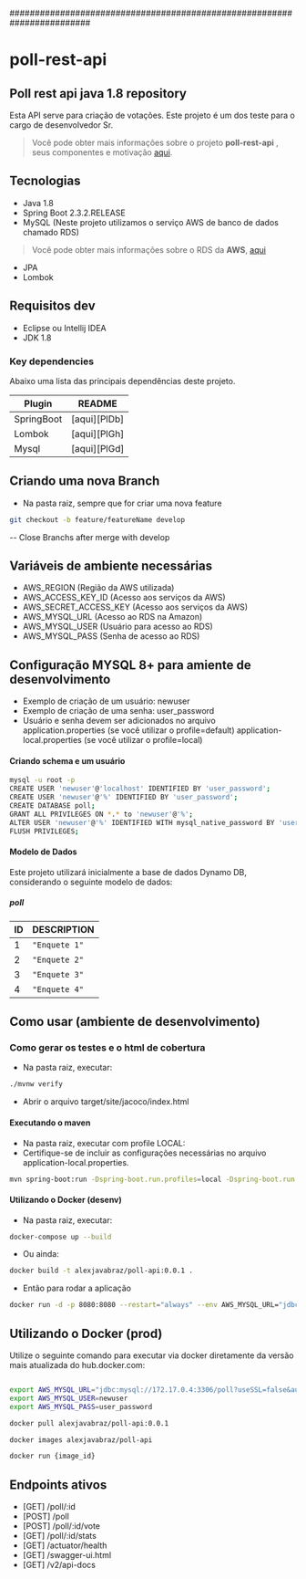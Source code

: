 ########################################################################
# poll-rest-api
## Poll rest api java 1.8 repository
Esta API serve para criação de votações.
Este projeto é um dos teste para o cargo de desenvolvedor Sr.
> Você pode obter mais informações sobre o projeto  **poll-rest-api** , seus componentes e motivação [aqui](https://github.com/alexjavabraz/poll-rest-api).

## Tecnologias
- Java 1.8
- Spring Boot 2.3.2.RELEASE
- MySQL (Neste projeto utilizamos o serviço AWS de banco de dados chamado RDS)
> Você pode obter mais informações sobre o RDS da **AWS**, [aqui](https://aws.amazon.com/pt/rds/)
- JPA
- Lombok

## Requisitos dev
- Eclipse ou Intellij IDEA
- JDK 1.8


### Key dependencies
Abaixo uma lista das principais dependências deste projeto.

| Plugin | README |
| ------ | ------ |
| SpringBoot | [aqui][PlDb] |
| Lombok | [aqui][PlGh] |
| Mysql | [aqui][PlGd] |

## Criando uma nova Branch
- Na pasta raiz, sempre que for criar uma nova feature
```bash
git checkout -b feature/featureName develop
```
-- Close Branchs after merge with develop

## Variáveis de ambiente necessárias

- AWS_REGION (Região da AWS utilizada)
- AWS_ACCESS_KEY_ID (Acesso aos serviços da AWS)
- AWS_SECRET_ACCESS_KEY (Acesso aos serviços da AWS)
- AWS_MYSQL_URL (Acesso ao RDS na Amazon)
- AWS_MYSQL_USER (Usuário para acesso ao RDS)
- AWS_MYSQL_PASS (Senha de acesso ao RDS)

## Configuração MYSQL 8+ para amiente de desenvolvimento
- Exemplo de criação de um usuário: newuser
- Exemplo de criação de uma senha: user_password
- Usuário e senha devem ser adicionados no arquivo application.properties (se você utilizar o profile=default) application-local.properties (se você utilizar o profile=local)

#### Criando schema e um usuário
```bash
mysql -u root -p
CREATE USER 'newuser'@'localhost' IDENTIFIED BY 'user_password';
CREATE USER 'newuser'@'%' IDENTIFIED BY 'user_password';
CREATE DATABASE poll;
GRANT ALL PRIVILEGES ON *.* to 'newuser'@'%';
ALTER USER 'newuser'@'%' IDENTIFIED WITH mysql_native_password BY 'user_password';
FLUSH PRIVILEGES;
```

#### Modelo de Dados
Este projeto utilizará inicialmente a base de dados Dynamo DB, considerando o seguinte modelo de dados:
##### poll
|ID       |DESCRIPTION|
|----------------|----------------|
|1|`"Enquete 1"`|
|2|`"Enquete 2"`|
|3|`"Enquete 3"`|
|4|`"Enquete 4"`|

## Como usar (ambiente de desenvolvimento)
### Como gerar os testes e o html de cobertura
- Na pasta raiz, executar:
```bash
./mvnw verify
```
- Abrir o arquivo target/site/jacoco/index.html
#### Executando o maven
- Na pasta raiz, executar com profile LOCAL:
- Certifique-se de incluir as configurações necessárias no arquivo application-local.properties.
```bash
mvn spring-boot:run -Dspring-boot.run.profiles=local -Dspring-boot.run.jvmArguments="-Xdebug -Xrunjdwp:transport=dt_socket,server=y,suspend=n,address=5005"
```

#### Utilizando o Docker (desenv)
- Na pasta raiz, executar:

```bash
docker-compose up --build
```
- Ou ainda:
```sh
docker build -t alexjavabraz/poll-api:0.0.1 .
```
- Então para rodar a aplicação
```sh
docker run -d -p 8080:8080 --restart="always" --env AWS_MYSQL_URL="jdbc:mysql://172.17.0.4:3306/poll?useSSL=false&autoReconnect=true" --env AWS_MYSQL_USER=newuser --env AWS_MYSQL_PASS=user_password alexjavabraz/poll-api:0.0.1
```

## Utilizando o Docker (prod)
Utilize o seguinte comando para executar via docker diretamente da versão mais atualizada do hub.docker.com:



```sh

export AWS_MYSQL_URL="jdbc:mysql://172.17.0.4:3306/poll?useSSL=false&autoReconnect=true"
export AWS_MYSQL_USER=newuser
export AWS_MYSQL_PASS=user_password

docker pull alexjavabraz/poll-api:0.0.1

docker images alexjavabraz/poll-api

docker run {image_id}
```

## Endpoints ativos
- [GET] /poll/:id
- [POST] /poll
- [POST] /poll/:id/vote
- [GET] /poll/:id/stats
- [GET] /actuator/health
- [GET] /swagger-ui.html
- [GET] /v2/api-docs


